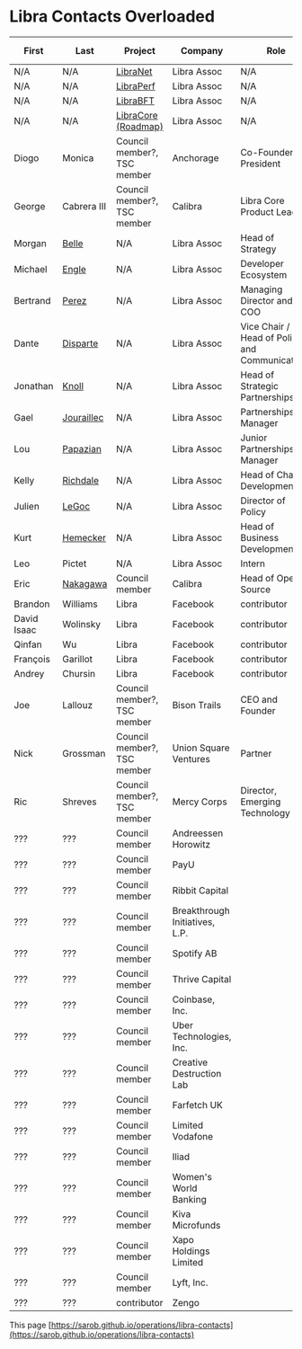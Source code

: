 # Libra Contacts Overloaded

First | Last       |   Project    |   Company    | Role      | email        | ML archive
----- | ---------- | ------------ | ------------ | --------- | ------------ | -----------
N/A   | N/A        | [LibraNet](https://github.com/orgs/libra/projects/4) | Libra Assoc  | N/A       | ???          | ???
N/A   | N/A        | [LibraPerf](https://github.com/orgs/libra/projects/3) | Libra Assoc  | N/A       | ???          | ???
N/A   | N/A        | [LibraBFT](https://github.com/orgs/libra/projects/2) | Libra Assoc  | N/A       | ???          | ???
N/A   | N/A        | [LibraCore (Roadmap)](https://github.com/orgs/libra/projects/1) | Libra Assoc  | N/A       | ???          | ???
Diogo | Monica     | Council member?, TSC member | Anchorage | Co-Founder and President | |
George | Cabrera III | Council member?, TSC member | Calibra | Libra Core Product Lead | |
Morgan | [Belle](https://www.linkedin.com/in/morganbeller/) | N/A | Libra Assoc | Head of Strategy | | 
Michael | [Engle](https://www.linkedin.com/in/mnengle/) | N/A | Libra Assoc | Developer Ecosystem | <mnengle@gmail.com> | 
Bertrand | [Perez](https://www.linkedin.com/in/bertrandperez) | N/A | Libra Assoc | Managing Director and COO | | 
Dante | [Disparte](https://www.linkedin.com/in/dantedisparte) | N/A | Libra Assoc | Vice Chair / Head of Policy and Communications | | 
Jonathan | [Knoll](https://www.linkedin.com/in/jonathan-knoll/) | N/A | Libra Assoc | Head of Strategic Partnerships | | 
Gael | [Jouraillec](https://www.linkedin.com/in/gael-jouaillec-a835a18) | N/A | Libra Assoc | Partnerships Manager | | 
Lou | [Papazian](https://www.linkedin.com/in/lou-p-40111993/) | N/A | Libra Assoc | Junior Partnerships Manager | | 
Kelly | [Richdale](https://www.linkedin.com/in/kelly-richdale-90397) | N/A | Libra Assoc | Head of Channel Development | | 
Julien | [LeGoc](https://www.linkedin.com/in/julien-le-goc-362642/) | N/A | Libra Assoc | Director of Policy | | 
Kurt | [Hemecker](linkedin.com/in/khemecker) | N/A | Libra Assoc | Head of Business Development | | 
Leo | Pictet | N/A | Libra Assoc | Intern | | 
Eric  | [Nakagawa](https://www.linkedin.com/in/ericnakagawa/ ) | Council member | Calibra | Head of Open Source | <ericnakagawa@fb.com> | 
Brandon | Williams | Libra | Facebook | contributor | | 
David Isaac | Wolinsky | Libra | Facebook | contributor | <isaac.wolinsky@gmail.com> | 
Qinfan | Wu | Libra | Facebook | contributor | | 
François | Garillot | Libra | Facebook | contributor | | 
Andrey | Chursin | Libra | Facebook | contributor | | 
Joe   | Lallouz    | Council member?, TSC member | Bison Trails | CEO and Founder | | 
Nick  | Grossman   | Council member?, TSC member | Union Square Ventures | Partner | |
Ric   | Shreves    | Council member?, TSC member | Mercy Corps | Director, Emerging Technology | |
??? | ??? | Council member | Andreessen Horowitz | | |
??? | ??? | Council member | PayU | | |
??? | ??? | Council member | Ribbit Capital | | |
??? | ??? | Council member | Breakthrough Initiatives, L.P. | | |
??? | ??? | Council member | Spotify AB | | |
??? | ??? | Council member | Thrive Capital | | |
??? | ??? | Council member | Coinbase, Inc.  | | |
??? | ??? | Council member | Uber Technologies, Inc.  | | |
??? | ??? | Council member | Creative Destruction Lab   | | |
??? | ??? | Council member | Farfetch UK  | | |
??? | ??? | Council member | Limited Vodafone | | |
??? | ??? | Council member | Iliad | | |
??? | ??? | Council member | Women's World Banking  | | |
??? | ??? | Council member | Kiva Microfunds  | | |
??? | ??? | Council member | Xapo Holdings Limited  | | |
??? | ??? | Council member | Lyft, Inc.  | | |
??? | ??? | contributor | Zengo  | | |

<div class="datatable-end"></div>


This page [https://sarob.github.io/operations/libra-contacts](https://sarob.github.io/operations/libra-contacts)
